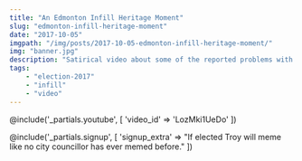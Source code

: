 ```yaml
---
title: "An Edmonton Infill Heritage Moment"
slug: "edmonton-infill-heritage-moment"
date: "2017-10-05"
imgpath: "/img/posts/2017-10-05-edmonton-infill-heritage-moment/"
img: "banner.jpg"
description: "Satirical video about some of the reported problems with infill"
tags: 
    - "election-2017"
    - "infill"
    - "video"
---
```


@include('_partials.youtube', [ 'video_id' => 'LozMki1UeDo' ])

@include('_partials.signup', [ 'signup_extra' => "If elected Troy will meme like no city councillor has ever memed before." ])
